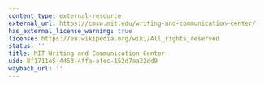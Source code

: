 ```yaml
---
content_type: external-resource
external_url: https://cmsw.mit.edu/writing-and-communication-center/
has_external_license_warning: true
license: https://en.wikipedia.org/wiki/All_rights_reserved
status: ''
title: MIT Writing and Communication Center
uid: 8f1711e5-4453-4ffa-afec-152d7aa22dd9
wayback_url: ''
---
```

